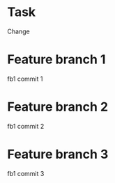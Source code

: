 # Task

Change

# Feature branch 1
fb1 commit 1

# Feature branch 2
fb1 commit 2

# Feature branch 3
fb1 commit 3